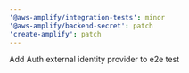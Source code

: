 ```yaml
---
'@aws-amplify/integration-tests': minor
'@aws-amplify/backend-secret': patch
'create-amplify': patch
---
```


Add Auth external identity provider to e2e test
